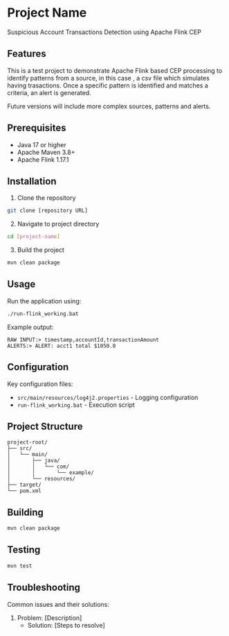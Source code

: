 # Project Name

Suspicious Account Transactions Detection using Apache Flink CEP

## Features

This is a test project to demonstrate Apache Flink based CEP processing to identify patterns from a source, in this case , a csv file which simulates having trasactions. Once a specific pattern is identified and matches a criteria, an alert is generated.

Future versions will include more complex sources, patterns and alerts.

## Prerequisites

- Java 17 or higher
- Apache Maven 3.8+
- Apache Flink 1.17.1

## Installation

1. Clone the repository
```bash
git clone [repository URL]
```

2. Navigate to project directory
```bash
cd [project-name]
```

3. Build the project
```bash
mvn clean package
```

## Usage

Run the application using:
```bash
./run-flink_working.bat
```

Example output:
```
RAW INPUT:> timestamp,accountId,transactionAmount
ALERTS:> ALERT: acct1 total $1050.0
```

## Configuration

Key configuration files:
- `src/main/resources/log4j2.properties` - Logging configuration
- `run-flink_working.bat` - Execution script

## Project Structure

```
project-root/
├── src/
│   └── main/
│       ├── java/
│       │   └── com/
│       │       └── example/
│       └── resources/
├── target/
└── pom.xml
```

## Building

```bash
mvn clean package
```

## Testing

```bash
mvn test
```

## Troubleshooting

Common issues and their solutions:
1. Problem: [Description]
   - Solution: [Steps to resolve]


